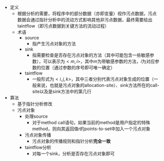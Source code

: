 - 定义
	- 根据分析的需要，将程序中的部分数据（亦即变量）视作污点数据，污点数据会通过指针分析中的流动方式影响其他非污点数据，最终需要给出taintflow（即污点数据到关键方法的流动过程）
	- 术语
		- source
			- 指产生污点对象的方法
		- sink
			- 指需要检查是否存在污点对象的方法（其中可能包含一些敏感参数），可以表示为$<m,i>$，其中$m$为带敏感参数的方法，$i$为对应参数的位置（通过参数的序号即可唯一确定）
		- taintflow
			- 一般形式为$<i,j,k>$，其中三者分别代表污点对象生成的位置（一般来说，也就是污点对象的allocation-site）、sink方法所在的call-site以及是sink方法中的第几行
- 算法
	- 基于指针分析修改
	- 污点对象
		- 处理source
			- 对于method call语句，如果当前的method是用户指定的特殊method，则向其返回值$r$的points-to-set中加入一个污点对象
		- 污点对象传播
			- 污点对象的传播规则和指针分析**完全一致**
		- taintflow分析
			- 对每一个sink，分析是否存在污点对象即可